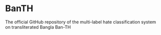 # BanTH
The official GitHub repository of the multi-label hate classification system on transliterated Bangla Ban-TH

